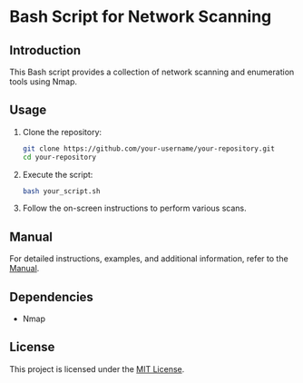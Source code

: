 # Bash Script for Network Scanning

## Introduction

This Bash script provides a collection of network scanning and enumeration tools using Nmap. 

## Usage

1. Clone the repository:

    ```bash
    git clone https://github.com/your-username/your-repository.git
    cd your-repository
    ```

2. Execute the script:

    ```bash
    bash your_script.sh
    ```

3. Follow the on-screen instructions to perform various scans.

## Manual

For detailed instructions, examples, and additional information, refer to the [Manual](MANUAL.md).

## Dependencies

- Nmap

## License

This project is licensed under the [MIT License](LICENSE).
